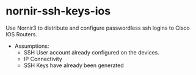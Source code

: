 # nornir-ssh-keys-ios
Use Nornir3 to distribute and configure passwordless ssh logins to Cisco IOS Routers.

+ Assumptions:
    - SSH User account already configured on the devices.
    - IP Connectivity
    - SSH Keys have already been generated